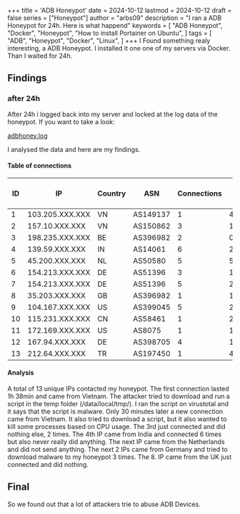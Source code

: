 +++
title = 'ADB Honeypot'
date = 2024-10-12
lastmod = 2024-10-12
draft = false
series = ["Honeypot"]
author = "arbs09"
description = "I ran a ADB Honeypot for 24h. Here is what happend"
keywords = [
    "ADB Honeypot",
    "Docker",
    "Honeypot",
    "How to install Portainer on Ubuntu",
]
tags = [
    "ADB",
    "Honeypot",
    "Docker",
    "Linux",
]
+++
I Found something realy interesting, a ADB Honeypot. I installed it one one of my servers via Docker. Than I waited for 24h.

## Findings

### after 24h

After 24h i logged back into my server and locked at the log data of the honeypot. If you want to take a look:

[adbhoney.log](24h/adbhoney.log)

I analysed the data and here are my findings.

#### Table of connections

ID | IP              | Country | ASN       | Connections | Tot Time (s)  | Avg Time (s)  | Max Time (s)  |
---|-----------------|---------|-----------|-------------|---------------|---------------|---------------|
 1 | 103.205.XXX.XXX | VN      | AS149137  | 1           | 45.3          | 45.3          | 45.3          |
 2 | 157.10.XXX.XXX  | VN      | AS150862  | 3           | 136.2         | 45.4          | 45.5          |
 3 | 198.235.XXX.XXX | BE      | AS396982  | 2           | 0             | 0             | 0             |
 4 | 139.59.XXX.XXX  | IN      | AS14061   | 6           | 2732.2        | 455.4         | 748           |
 5 | 45.200.XXX.XXX  | NL      | AS50580   | 5           | 5.1           | 1             | 1             |
 6 | 154.213.XXX.XXX | DE      | AS51396   | 3           | 136.1         | 45.4          | 45.6          |
 7 | 154.213.XXX.XXX | DE      | AS51396   | 5           | 228.2         | 45.6          | 46            |
 8 | 35.203.XXX.XXX  | GB      | AS396982  | 1           | 182.5         | 182.5         | 182.5         |
 9 | 104.167.XXX.XXX | US      | AS399045  | 5           | 228.3         | 45.7          | 45.8          |
 10| 115.231.XXX.XXX | CN      | AS58461   | 1           | 20.9          | 20.9          | 20.9          |
 11| 172.169.XXX.XXX | US      | AS8075    | 1           | 160           | 160           | 160           |
 12| 167.94.XXX.XXX  | DE      | AS398705  | 4           | 12.7          | 3.2           | 9.1           |
 13| 212.64.XXX.XXX  | TR      | AS197450  | 1           | 45.9          | 45.9          | 45.9          |

#### Analysis

A total of 13 unique IPs contacted my honeypot. The first connection lasted 1h 38min and came from Vietnam. The attacker tried to download and run a script in the temp folder (/data/local/tmp/). I ran the script on virustotal and it says that the script is malware. Only 30 minutes later a new connection came from Vietnam. It also tried to download a script, but it also wanted to kill some processes based on CPU usage. The 3rd just connected and did nothing else, 2 times. The 4th IP came from India and connected 6 times but also never really did anything. The next IP came from the Netherlands and did not send anything. The next 2 IPs came from Germany and tried to download malware to my honeypot 3 times. The 8. IP came from the UK just connected and did nothing.

## Final

So we found out that a lot of attackers trie to abuse ADB Devices.
